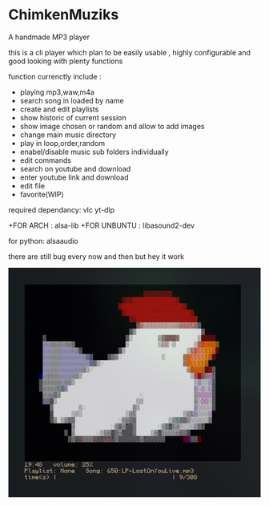 # ChimkenMuziks
A handmade MP3 player

this is a cli player which plan to be easily usable , highly configurable
and good looking with plenty functions

function currenctly include :
- playing mp3,waw,m4a
- search song in loaded by name
- create and edit playlists
- show historic of current session
- show image chosen or random and allow to add images
- change main music directory
- play in loop,order,random
- enabel/disable music sub folders individually
- edit commands
- search on youtube and download
- enter youtube link and download
- edit file
- favorite(WIP)

required dependancy:
vlc
yt-dlp

+FOR ARCH    : alsa-lib
+FOR UNBUNTU : libasound2-dev

for python:
alsaaudio
	
there are still bug every now and then but hey it work 

![exemple display during a song](/exemple.png)